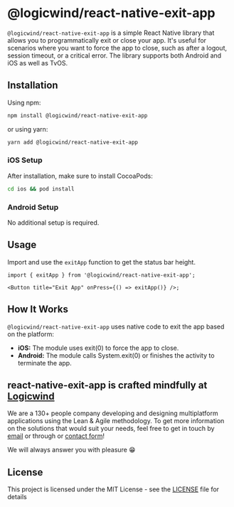 # @logicwind/react-native-exit-app

`@logicwind/react-native-exit-app` is a simple React Native library that allows you to programmatically exit or close your app. It's useful for scenarios where you want to force the app to close, such as after a logout, session timeout, or a critical error. The library supports both Android and iOS as well as TvOS.

## Installation

Using npm:

```sh md title="Terminal"
npm install @logicwind/react-native-exit-app
```

or using yarn:

```sh md title="Terminal"
yarn add @logicwind/react-native-exit-app
```

### iOS Setup

After installation, make sure to install CocoaPods:

```sh md title="Terminal"
cd ios && pod install
```

### Android Setup

No additional setup is required.

## Usage

Import and use the `exitApp` function to get the status bar height.

```tsx md title="App.tsx"
import { exitApp } from '@logicwind/react-native-exit-app';

<Button title="Exit App" onPress={() => exitApp()} />;
```

## How It Works

`@logicwind/react-native-exit-app` uses native code to exit the app based on the platform:

- **iOS:** The module uses exit(0) to force the app to close.
- **Android:** The module calls System.exit(0) or finishes the activity to terminate the app.

## react-native-exit-app is crafted mindfully at [Logicwind](https://www.logicwind.com?utm_source=github&utm_medium=github.com-logicwind&utm_campaign=react-native-exit-app)

We are a 130+ people company developing and designing multiplatform applications using the Lean & Agile methodology. To get more information on the solutions that would suit your needs, feel free to get in touch by [email](mailto:sales@logicwind.com) or through or [contact form](https://www.logicwind.com/book-call?utm_source=github&utm_medium=github.com-logicwind&utm_campaign=react-native-exit-app)!

We will always answer you with pleasure 😁

## License

This project is licensed under the MIT License - see the [LICENSE](LICENSE) file for details
